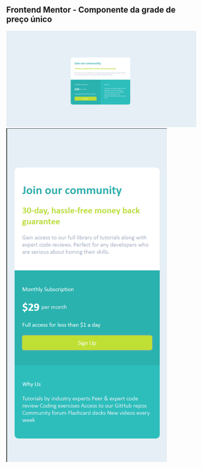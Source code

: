 ## Frontend Mentor - Componente da grade de preço único

<img src="/.github/1.png">
<img src="/.github/2.png">